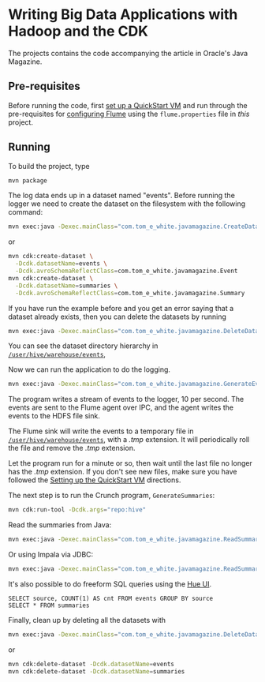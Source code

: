 Writing Big Data Applications with Hadoop and the CDK
=====================================================

The projects contains the code accompanying the article in
Oracle's Java Magazine.

## Pre-requisites

Before running the code, first
[set up a QuickStart VM](https://github.com/cloudera/cdk-examples#setting-up-the-quickstart-vm)
and run through the pre-requisites for [configuring Flume](https://github.com/cloudera/cdk-examples/tree/master/logging#pre-requisites)
using the `flume.properties` file in *this* project.

## Running

To build the project, type

```bash
mvn package
```

The log data ends up in a dataset named "events". Before running the logger we need
to create the dataset on the filesystem with the following command:

```bash
mvn exec:java -Dexec.mainClass="com.tom_e_white.javamagazine.CreateDatasets" -Dexec.args="repo:hive"
```

or

```bash
mvn cdk:create-dataset \
  -Dcdk.datasetName=events \
  -Dcdk.avroSchemaReflectClass=com.tom_e_white.javamagazine.Event
mvn cdk:create-dataset \
  -Dcdk.datasetName=summaries \
  -Dcdk.avroSchemaReflectClass=com.tom_e_white.javamagazine.Summary
```

If you have run the example before and you get an error saying
that a dataset already exists, then you can delete the
datasets by running

```bash
mvn exec:java -Dexec.mainClass="com.tom_e_white.javamagazine.DeleteDatasets" -Dexec.args="repo:hive"
```

You can see the dataset directory hierarchy in [`/user/hive/warehouse/events`](http://localhost:8888/filebrowser/#/user/hive/warehouse//events),

Now we can run the application to do the logging.

```bash
mvn exec:java -Dexec.mainClass="com.tom_e_white.javamagazine.GenerateEvents"
```

The program writes a stream of events to the logger,
10 per second. The events are sent to the Flume agent
over IPC, and the agent writes the events to the HDFS file sink.

The Flume sink will write the events to a temporary file in
[`/user/hive/warehouse/events`](http://localhost:8888/filebrowser/#/user/hive/warehouse//events),
with a _.tmp_ extension. It will periodically roll the file
and remove the _.tmp_ extension.

Let the program run for a minute or so, then wait until the
last file no longer has the _.tmp_ extension. If you don't see
new files, make sure you have followed the [Setting up the QuickStart VM](https://github.com/cloudera/cdk-examples#setting-up-the-quickstart-vm)
directions.

The next step is to run the Crunch program, `GenerateSummaries`:

```bash
mvn cdk:run-tool -Dcdk.args="repo:hive"
```

Read the summaries from Java:

```bash
mvn exec:java -Dexec.mainClass="com.tom_e_white.javamagazine.ReadSummaries" -Dexec.args="repo:hive"
```

Or using Impala via JDBC:

```bash
mvn exec:java -Dexec.mainClass="com.tom_e_white.javamagazine.ReadSummariesJdbc"
```

It's also possible to do freeform SQL queries using the
[Hue UI](http://localhost:8888/impala/execute/).

```
SELECT source, COUNT(1) AS cnt FROM events GROUP BY source
SELECT * FROM summaries
```

Finally, clean up by deleting all the datasets with

```bash
mvn exec:java -Dexec.mainClass="com.tom_e_white.javamagazine.DeleteDatasets" -Dexec.args="repo:hive"
```

or

```bash
mvn cdk:delete-dataset -Dcdk.datasetName=events
mvn cdk:delete-dataset -Dcdk.datasetName=summaries
```

